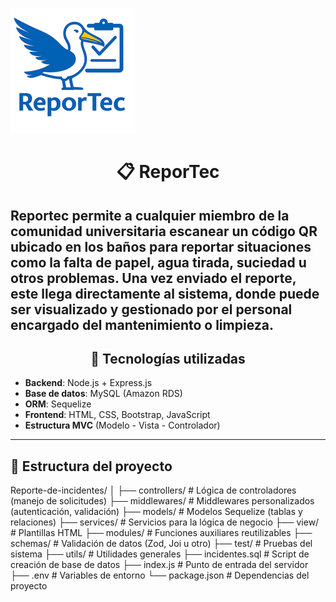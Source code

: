 ![Logo de ReporTec](view/logo.png)

<div align="center">

# 📋 ReporTec

</div>

Reportec permite a cualquier miembro de la comunidad universitaria escanear un código QR ubicado en los baños para reportar situaciones como la falta de papel, agua tirada, suciedad u otros problemas. Una vez enviado el reporte, este llega directamente al sistema, donde puede ser visualizado y gestionado por el personal encargado del mantenimiento o limpieza.
---

<div align="center">

## 🧩 Tecnologías utilizadas

</div>

- **Backend**: Node.js + Express.js
- **Base de datos**: MySQL (Amazon RDS)
- **ORM**: Sequelize
- **Frontend**: HTML, CSS, Bootstrap, JavaScript
- **Estructura MVC** (Modelo - Vista - Controlador)

---

## 📁 Estructura del proyecto

Reporte-de-incidentes/
│
├── controllers/ # Lógica de controladores (manejo de solicitudes)
├── middlewares/ # Middlewares personalizados (autenticación, validación)
├── models/ # Modelos Sequelize (tablas y relaciones)
├── services/ # Servicios para la lógica de negocio
├── view/ # Plantillas HTML
├── modules/ # Funciones auxiliares reutilizables
├── schemas/ # Validación de datos (Zod, Joi u otro)
├── test/ # Pruebas del sistema
├── utils/ # Utilidades generales
├── incidentes.sql # Script de creación de base de datos
├── index.js # Punto de entrada del servidor
├── .env # Variables de entorno
└── package.json # Dependencias del proyecto
